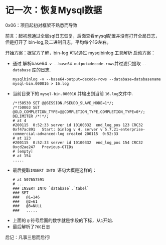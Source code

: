 # 记一次：恢复Mysql数据

0x06：项目起初对框架不熟悉而导致 

<!-- more -->

前言：起初想通过全局sql日志恢复，后面查看mysql配置并没有打开全局日志，但是打开了 bin-log,及二进制日志，平均每个1G左右。

开始方案：据官方了解，bin-log 可以通过 mysqlbinlog 工具解析
启动方案：
- 通过 解析base64`-v --base64-output=decode-rows`并过滤只提取 `--database` 库的日志.
    ```shell
    mysqlbinlog -v --base64-output=decode-rows --database=databasename mysql-bin.000016 > 16.log
- 当前目录下的 `mysql-bin.000016` 并输出到当前 `16.log`文件中.
    ```text
    /*!50530 SET @@SESSION.PSEUDO_SLAVE_MODE=1*/;
    /*!50003 SET @OLD_COMPLETION_TYPE=@@COMPLETION_TYPE,COMPLETION_TYPE=0*/;
    DELIMITER /*!*/;
    # at 4
    #200115  0:52:33 server id 10100332  end_log_pos 123 CRC32 0xf47ac891 	Start: binlog v 4, server v 5.7.21-enterprise-commercial-advanced-log created 200115  0:52:33
    # at 123
    #200115  0:52:33 server id 10100332  end_log_pos 154 CRC32 0xcd2ae247 	Previous-GTIDs
    # [empty]
    # at 154
    .....
- 最后提取`INSERT INTO `语句大概是这样的：
    ```text
    # at 507657591
    # ...
    ### INSERT INTO `database`.`tabel`
    ### SET
    ###   @1=146
    ###   @2=61
    ###   @3=NULL
    ###   .....
- 上面的 `@` 符号后面的数字就是字段的下标，从`1`开始.
- 最后解析了`76G`日志
  
后记：凡事三思而后行!
  